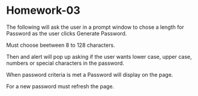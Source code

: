 # Homework-03

The following will ask the user in a prompt window to chose a length for Password as the user clicks Generate Password.

Must choose beetween 8 to 128 characters.

Then and alert will pop up asking if the user wants lower case, upper case, numbers or special characters in the password.

When password criteria is met a Password will display on the page.

For a new password must refresh the page.
